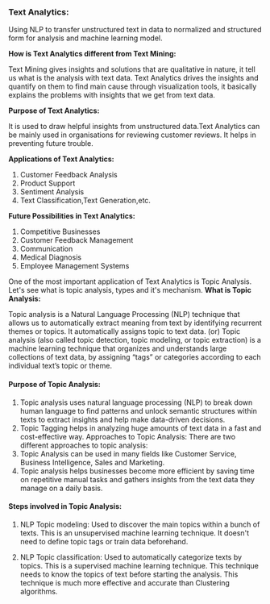 ### Text Analytics: 
Using NLP to transfer unstructured text in data to normalized and structured form for analysis and machine learning model.

**How is Text Analytics different from Text Mining:**

Text Mining gives insights and solutions that are qualitative in nature, it tell us what is the analysis with text data.
Text Analytics drives the insights and quantify on them to find main cause through visualization tools, it basically explains the problems with insights that we get from text data.

**Purpose of Text Analytics:**

It is used to draw helpful insights from unstructured data.Text Analytics can be mainly used in organisations for reviewing customer reviews. 
It helps in preventing future trouble.

**Applications of Text Analytics:**
1) Customer Feedback Analysis
2) Product Support
3) Sentiment Analysis 
4) Text Classification,Text Generation,etc.

**Future Possibilities in Text Analytics:**
1) Competitive Businesses
2) Customer Feedback Management
3) Communication
4) Medical Diagnosis
5) Employee Management Systems

One of the most important application of Text Analytics is Topic Analysis. Let's see what is topic analysis, types and it's mechanism.
**What is Topic Analysis:**

Topic analysis is a Natural Language Processing (NLP) technique that allows us to automatically extract meaning from text by identifying recurrent themes or topics.
It automatically assigns topic to text data. (or) Topic analysis (also called topic detection, topic modeling, or topic extraction) is a machine learning technique that organizes and understands large collections of text data, by assigning “tags” or categories according to each individual text’s topic or theme.

#### Purpose of Topic Analysis:
 1) Topic analysis uses natural language processing (NLP) to break down human language to find patterns and unlock semantic structures within texts to extract insights 
and help make data-driven decisions.
 2) Topic Tagging helps in analyzing huge amounts of text data in a fast and cost-effective way.
Approaches to Topic Analysis:
There are two different approaches to topic analysis:
 3) Topic Analysis can be used in many fields like Customer Service, Business Intelligence, Sales and Marketing.
 4) Topic analysis helps businesses become more efficient by saving time on repetitive manual tasks and gathers insights from the text data they manage on a daily basis.
 
#### Steps involved in Topic Analysis:
 1) NLP Topic modeling: 
Used to discover the main topics within a bunch of texts. This is an unsupervised machine learning technique. It doesn't need to define topic tags or train data beforehand.

 2) NLP Topic classification: 
Used to automatically categorize texts by topics. This is a supervised machine learning technique. This technique needs to know the topics of text before starting the analysis.
This technique is much more effective and accurate than Clustering algorithms.
